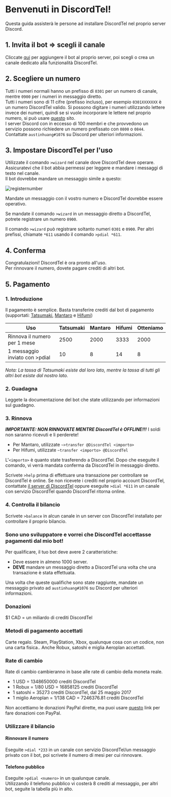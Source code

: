 # Benvenuti in DiscordTel!
Questa guida assisterà le persone ad installare DiscordTel nel proprio server Discord.

## 1. Invita il bot => scegli il canale
Cliccate [qui](https://discordapp.com/oauth2/authorize?client_id=224662505157427200&scope=bot&permissions=84997) per aggiungere il bot al proprio server, poi scegli o crea un canale dedicato alla funzionalità DiscordTel.

## 2. Scegliere un numero
Tutti i numeri normali hanno un prefisso di `0301` per un numero di canale, mentre `0900` per i numeri in messaggio diretto.  
Tutti i numeri sono di 11 cifre (prefisso incluso), per esempio `0301XXXXXXX` è un numero DiscordTel valido. Si possono digitare i numeri utilizzando lettere invece dei numeri, quindi se si vuole incorporare le lettere nel proprio numero, si può usare [questo](http://word2number.com) sito.  
I server Discord con in eccesso di 100 membri e che provvedono un servizio possono richiedere un numero prefissato con `0800` o `0844`. Contattate `austinhuang#1076` su Discord per ulteriori informazioni.  

## 3. Impostare DiscordTel per l'uso
Utilizzate il comando `>wizard` nel canale dove DiscordTel deve operare. Assicuratevi che il bot abbia permessi per leggere e mandare i messaggi di testo nel canale.  
Il bot dovrebbe mandare un messaggio simile a questo:  

![registernumber](http://i.imgur.com/zMKAkPr.png)  

Mandate un messaggio con il vostro numero e DiscordTel dovrebbe essere operativo.  

Se mandate il comando `>wizard` in un messaggio diretto a DiscordTel, potrete registrare un numero `0900`.  

Il comando `>wizard` può registrare soltanto numeri `0301` e `0900`. Per altri prefissi, chiamate `*611` usando il comando `>pdial *611`.  

## 4. Conferma

Congratulazioni! DiscordTel è ora pronto all'uso.  
Per rinnovare il numero, dovete pagare crediti di altri bot.  

## 5. Pagamento

### 1. Introduzione

Il pagamento è semplice. Basta transferire crediti dal bot di pagamento (supportati: [Tatsumaki](https://discordapp.com/oauth2/authorize?&client_id=172002255350792192&scope=bot&permissions=12659727), [Mantaro](https://discordapp.com/oauth2/authorize?client_id=213466096718708737&scope=bot&permissions=271641670) e [Hifumi](https://discordapp.com/oauth2/authorize?client_id=227171028072267778&scope=bot&permissions=0))  

| Uso                             | Tatsumaki    | Mantaro        | Hifumi        | Otteniamo |
|---------------------------------|--------------|----------------|---------------|-----------|
| Rinnova il numero per 1 mese    | 2500         | 2000           | 3333          | 2000      |
| 1 messaggio inviato con >pdial  | 10           | 8              | 14            | 8         |  

*Nota: La tassa di Tatsumaki esiste dal loro lato, mentre la tassa di tutti gli altri bot esiste dal nostro lato.*

### 2. Guadagna

Leggete la documentazione del bot che state utilizzando per informazioni sul guadagno.  

### 3. Rinnova

***IMPORTANTE: NON RINNOVATE MENTRE DiscordTel è OFFLINE!!!*** I soldi non saranno ricevuti e li perderete!  

* Per Mantaro, utilizzate `~>transfer @DiscordTel <importo>`
* Per Hifumi, utilizzate `~transfer <importo> @DiscordTel`

L'`<importo>` è quanto state trasferendo a DiscordTel. Dopo che eseguite il comando, vi verrà mandata conferma da DiscordTel in messaggio diretto.  

Scrivete `>help` prima di effettuare una transazione per controllare se DiscordTel è online. Se non ricevete i crediti nel proprio account DiscordTel, contattate [il server di DiscordTel](https://discord.gg/RN7pxrB) oppure eseguite `>dial *611` in un canale con servizio DiscordTel quando DiscordTel ritorna online.  

### 4. Controlla il bilancio

Scrivete `>balance` in alcun canale in un server con DiscordTel installato per controllare il proprio bilancio.  

### Sono uno sviluppatore e vorrei che DiscordTel accettasse pagamenti dal mio bot!

Per qualificare, il tuo bot deve avere 2 caratteristiche:  

* Deve essere in almeno 1000 server.  
* **DEVE** mandare un messaggio diretto a DiscordTel una volta che una transazione è stata effettuata.  
 
Una volta che queste qualifiche sono state raggiunte, mandate un messaggio privato ad `austinhuang#1076` su Discord per ulteriori informazioni.  

### Donazioni
$1 CAD = un miliardo di crediti DiscordTel  

### Metodi di pagamento accettati
Carte regalo. Steam, PlayStation, Xbox, qualunque cosa con un codice, non una carta fisica.. Anche Robux, satoshi e miglia Aeroplan accettati.  

### Rate di cambio

Rate di cambio cambieranno in base alle rate di cambio della moneta reale.  

* 1 USD = 1348650000 crediti DiscordTel
* 1 Robux = 1/80 USD = 16858125 crediti DiscordTel
* 1 satoshi = 35273 crediti DiscordTel, dal 25 maggio 2017
* 1 miglio Aeroplan = 1/138 CAD = 7246376.81 crediti DiscordTel

Non accettiamo le donazioni PayPal dirette, ma puoi usare [questo](https://www.paypal.com/us/webapps/mpp/shopping-selection) link per fare donazioni con PayPal.  

### Utilizzare il bilancio
#### Rinnovare il numero

Eseguite `>dial *233` in un canale con servizio DiscordTel/un messaggio privato con il bot, poi scrivete il numero di mesi per cui rinnovare.  

#### Telefono pubblico

Eseguite `>pdial <numero>` in un qualunque canale.  
Utilizzando il telefono pubblico vi costerà 8 crediti al messaggio, per altri bot, seguite la tabella più in alto.
